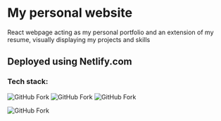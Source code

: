 <h1>My personal website</h2>
React webpage acting as my personal portfolio and an extension of my resume, visually displaying my projects and skills

<h2>Deployed using Netlify.com</h2>

<h3>Tech stack:</h3>

![GitHub Fork](https://img.shields.io/badge/Code-JavaScript-yellow?logo=javascript&logoColor=yellow)
![GitHub Fork](https://img.shields.io/badge/Code-Html5-orange?logo=html5&logoColor=orange)
![GitHub Fork](https://img.shields.io/badge/Style-CSS-blue?logo=CSS3&logoColor=blue)

![GitHub Fork](https://img.shields.io/badge/Framework-React-61DAFB?logo=react&logoColor=white)
